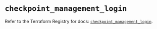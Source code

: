 # `checkpoint_management_login`

Refer to the Terraform Registry for docs: [`checkpoint_management_login`](https://registry.terraform.io/providers/checkpointsw/checkpoint/2.11.0/docs/resources/management_login).

